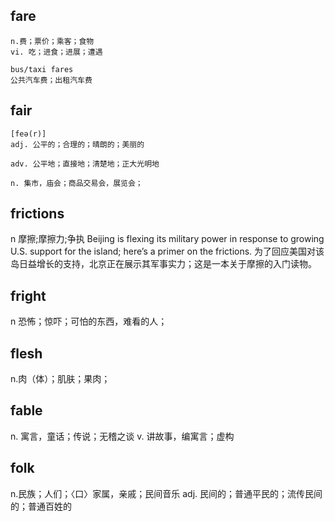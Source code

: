
## fare
```
n.费；票价；乘客；食物
vi. 吃；进食；进展；遭遇

bus/taxi fares
公共汽车费；出租汽车费
```

## fair
```
[feə(r)]
adj. 公平的；合理的；晴朗的；美丽的

adv. 公平地；直接地；清楚地；正大光明地

n. 集市，庙会；商品交易会，展览会；
```

## frictions
n 摩擦;摩擦力;争执
Beijing is flexing its military power in response to growing U.S. support for the island; here’s a primer on the frictions.
为了回应美国对该岛日益增长的支持，北京正在展示其军事实力；这是一本关于摩擦的入门读物。

## fright
n 恐怖；惊吓；可怕的东西，难看的人；

## flesh
n.肉（体）；肌肤；果肉；

## fable
n. 寓言，童话；传说；无稽之谈
v. 讲故事，编寓言；虚构

## folk
n.民族；人们；〈口〉家属，亲戚；民间音乐
adj. 民间的；普通平民的；流传民间的；普通百姓的